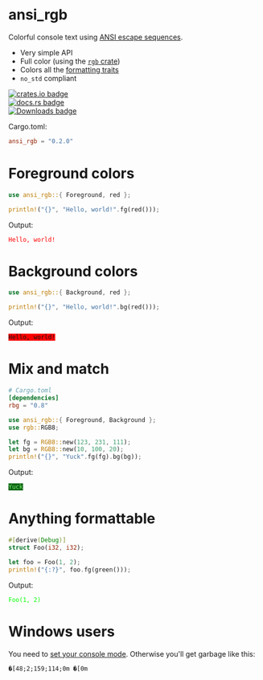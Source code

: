 # ansi_rgb
Colorful console text using [ANSI escape sequences](https://en.wikipedia.org/wiki/ANSI_escape_code#SGR_parameters).

 * Very simple API
 * Full color (using the [`rgb` crate](https://crates.io/crates/rgb))
 * Colors all the [formatting traits](https://doc.rust-lang.org/std/fmt/#formatting-traits)
 * `no_std` compliant

[![crates.io badge](https://img.shields.io/crates/v/ansi_rgb.svg)](https://crates.io/crates/ansi_rgb)<br/>
[![docs.rs badge](https://docs.rs/ansi_rgb/badge.svg)](https://docs.rs/ansi_rgb)<br/>
[![Downloads badge](https://img.shields.io/crates/d/ansi_rgb.svg)](https://crates.io/crates/ansi_rgb)

Cargo.toml:
```toml
ansi_rgb = "0.2.0"
```

# Foreground colors

```rust
use ansi_rgb::{ Foreground, red };

println!("{}", "Hello, world!".fg(red()));
```

Output:

<code style="color: red">Hello, world!</code>

# Background colors

```rust
use ansi_rgb::{ Background, red };

println!("{}", "Hello, world!".bg(red()));
```

Output:

<code style="background: red">Hello, world!</code>

# Mix and match

```toml
# Cargo.toml
[dependencies]
rbg = "0.8"
```

```rust
use ansi_rgb::{ Foreground, Background };
use rgb::RGB8;

let fg = RGB8::new(123, 231, 111);
let bg = RGB8::new(10, 100, 20);
println!("{}", "Yuck".fg(fg).bg(bg));
```

Output:

<code style="color: #7BE76F; background: #0A6414">Yuck</code>

# Anything formattable

```rust
#[derive(Debug)]
struct Foo(i32, i32);

let foo = Foo(1, 2);
println!("{:?}", foo.fg(green()));
```

Output:

<code style="color: #00FF00">Foo(1, 2)</code>

# Windows users

You need to [set your console mode](https://docs.microsoft.com/en-us/windows/console/console-modes). Otherwise you'll get garbage like this:

`�[48;2;159;114;0m �[0m`